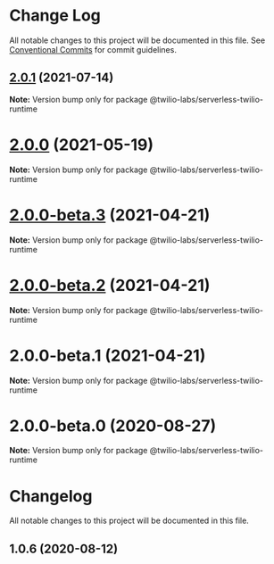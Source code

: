 # Change Log

All notable changes to this project will be documented in this file.
See [Conventional Commits](https://conventionalcommits.org) for commit guidelines.

## [2.0.1](https://github.com/twilio-labs/serverless-toolkit/compare/@twilio-labs/serverless-twilio-runtime@2.0.0...@twilio-labs/serverless-twilio-runtime@2.0.1) (2021-07-14)

**Note:** Version bump only for package @twilio-labs/serverless-twilio-runtime





# [2.0.0](https://github.com/twilio-labs/serverless-toolkit/compare/@twilio-labs/serverless-twilio-runtime@2.0.0-beta.3...@twilio-labs/serverless-twilio-runtime@2.0.0) (2021-05-19)

**Note:** Version bump only for package @twilio-labs/serverless-twilio-runtime





# [2.0.0-beta.3](https://github.com/twilio-labs/serverless-toolkit/compare/@twilio-labs/serverless-twilio-runtime@2.0.0-beta.2...@twilio-labs/serverless-twilio-runtime@2.0.0-beta.3) (2021-04-21)

**Note:** Version bump only for package @twilio-labs/serverless-twilio-runtime





# [2.0.0-beta.2](https://github.com/twilio-labs/serverless-toolkit/compare/@twilio-labs/serverless-twilio-runtime@2.0.0-beta.1...@twilio-labs/serverless-twilio-runtime@2.0.0-beta.2) (2021-04-21)

**Note:** Version bump only for package @twilio-labs/serverless-twilio-runtime





# 2.0.0-beta.1 (2021-04-21)

**Note:** Version bump only for package @twilio-labs/serverless-twilio-runtime





# 2.0.0-beta.0 (2020-08-27)

**Note:** Version bump only for package @twilio-labs/serverless-twilio-runtime





# Changelog

All notable changes to this project will be documented in this file.

<a name="1.0.6"></a>

## 1.0.6 (2020-08-12)
